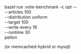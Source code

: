 bazel run :vote-benchmark -c opt -- \
    --articles 100                  \
    --distribution uniform          \
    --target 100                    \
    --write-every 19                \
    --runtime 30                    \
    pelton


(or memcached-hybrid or mysql)
